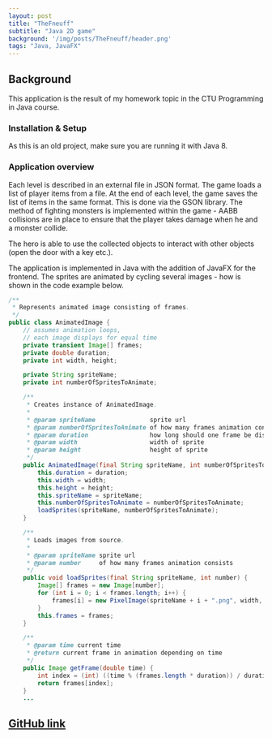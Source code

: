 ```yaml
---
layout: post
title: "TheFneuff"
subtitle: "Java 2D game"
background: '/img/posts/TheFneuff/header.png'
tags: "Java, JavaFX"
---
```

## Background

This application is the result of my homework topic in the CTU Programming in Java course.

### Installation & Setup

As this is an old project, make sure you are running it with Java 8.

### Application overview
Each level is described in an external file in JSON format. The game loads a list of player items from a file.  At the end of each level, the game saves the list of items in the same format. This is done via the GSON library.
The method of fighting monsters is implemented within the game - AABB collisions are in place to ensure that the player takes damage when he and a monster collide.

The hero is able to use the collected objects to interact with other objects (open the door with a key etc.).

The application is implemented in Java with the addition of JavaFX for the frontend. The sprites are animated by cycling several images - how is shown in the code example below.

```java
/**
 * Represents animated image consisting of frames.
 */
public class AnimatedImage {
    // assumes animation loops,
    // each image displays for equal time
    private transient Image[] frames;
    private double duration;
    private int width, height;

    private String spriteName;
    private int numberOfSpritesToAnimate;

    /**
     * Creates instance of AnimatedImage.
     *
     * @param spriteName               sprite url
     * @param numberOfSpritesToAnimate of how many frames animation consists
     * @param duration                 how long should one frame be displayed
     * @param width                    width of sprite
     * @param height                   height of sprite
     */
    public AnimatedImage(final String spriteName, int numberOfSpritesToAnimate, double duration, int width, int height) {
        this.duration = duration;
        this.width = width;
        this.height = height;
        this.spriteName = spriteName;
        this.numberOfSpritesToAnimate = numberOfSpritesToAnimate;
        loadSprites(spriteName, numberOfSpritesToAnimate);
    }

    /**
     * Loads images from source.
     *
     * @param spriteName sprite url
     * @param number     of how many frames animation consists
     */
    public void loadSprites(final String spriteName, int number) {
        Image[] frames = new Image[number];
        for (int i = 0; i < frames.length; i++) {
            frames[i] = new PixelImage(spriteName + i + ".png", width, height);
        }
        this.frames = frames;
    }

    /**
     * @param time current time
     * @return current frame in animation depending on time
     */
    public Image getFrame(double time) {
        int index = (int) ((time % (frames.length * duration)) / duration);
        return frames[index];
    }
    ...
```

## [GitHub link](https://github.com/zdenduk/TheFneuff)

